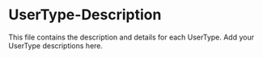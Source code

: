 # UserType-Description

This file contains the description and details for each UserType. Add your UserType descriptions here. 